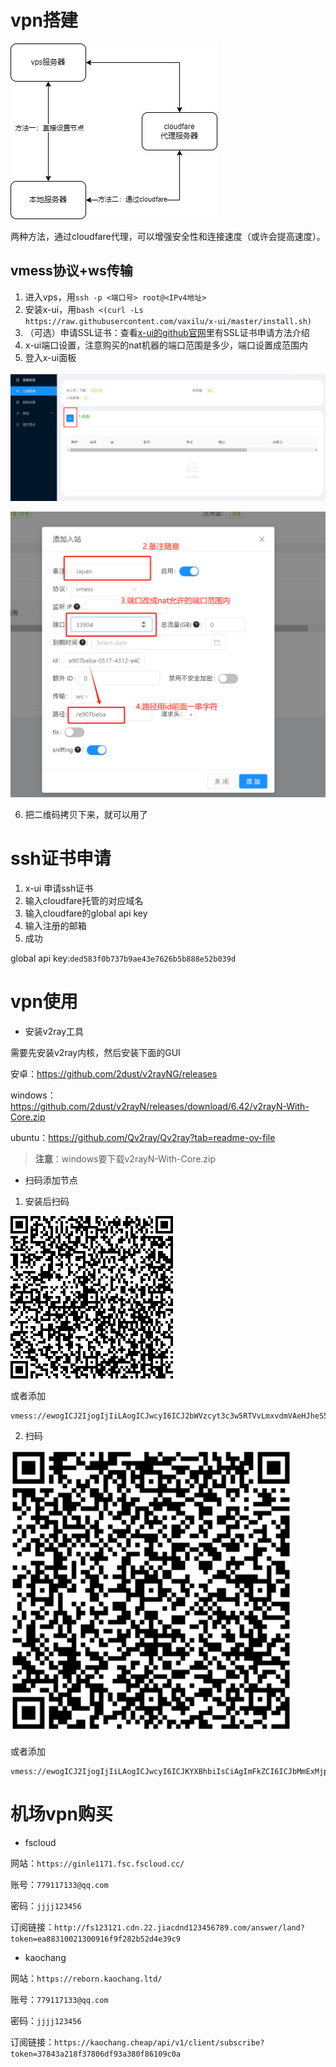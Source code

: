 #  vpn搭建

![vps搭建](./assets/vps_build.jpg)

两种方法，通过cloudfare代理，可以增强安全性和连接速度（或许会提高速度）。

## vmess协议+ws传输

1. 进入vps，用`ssh -p <端口号> root@<IPv4地址>`
2. 安装x-ui，用`bash <(curl -Ls https://raw.githubusercontent.com/vaxilu/x-ui/master/install.sh)`
3. （可选）申请SSL证书：查看[x-ui的github官网](https://github.com/vaxilu/x-ui)里有SSL证书申请方法介绍
4. x-ui端口设置，注意购买的nat机器的端口范围是多少，端口设置成范围内
5. 登入x-ui面板

![image-20240416220235903](./assets/image-20240416220235903.png)

![image-20240416220636401](./assets/image-20240416220636401.png)

6. 把二维码拷贝下来，就可以用了

# ssh证书申请

1. x-ui 申请ssh证书
2. 输入cloudfare托管的对应域名
3. 输入cloudfare的global api key
4. 输入注册的邮箱
5. 成功

global api key:`ded583f0b737b9ae43e7626b5b888e52b039d`

# vpn使用

* 安装v2ray工具

需要先安装v2ray内核，然后安装下面的GUI

安卓：<https://github.com/2dust/v2rayNG/releases>

windows：<https://github.com/2dust/v2rayN/releases/download/6.42/v2rayN-With-Core.zip>

ubuntu：<https://github.com/Qv2ray/Qv2ray?tab=readme-ov-file>

> **注意**：windows要下载v2rayN-With-Core.zip

* 扫码添加节点

1. 安装后扫码

![](./assets/download.png)

或者添加

```
vmess://ewogICJ2IjogIjIiLAogICJwcyI6ICJ2bWVzcyt3c3w5RTVvLmxvdmVAeHJheS5jb20iLAogICJhZGQiOiAiWzJhMTI6YmVjMDoxNjg6NDg4OjpdIiwKICAicG9ydCI6IDU0ODUyLAogICJpZCI6ICI3ZGUyMDlkYS01OGVjLTQ1NDMtZTA1Yy00NjZlMWZjNjkzMmIiLAogICJhaWQiOiAwLAogICJuZXQiOiAid3MiLAogICJ0eXBlIjogIm5vbmUiLAogICJob3N0IjogIiIsCiAgInBhdGgiOiAiLzdkZTIwOWRhIiwKICAidGxzIjogIm5vbmUiCn0=
```

2. 扫码

![image-20240417231032972](./assets/image-20240417231032972.png)

或者添加

```
vmess://ewogICJ2IjogIjIiLAogICJwcyI6ICJKYXBhbiIsCiAgImFkZCI6ICJbMmExMjpiZWMwOjE2NToxYjQ6Ol0iLAogICJwb3J0IjogMzM5MDQsCiAgImlkIjogImU5MDdiZWJhLTA1MTctNDMxMi1lNDBlLWU0ZDQ5NmFmYTE5NCIsCiAgImFpZCI6IDUsCiAgIm5ldCI6ICJ3cyIsCiAgInR5cGUiOiAibm9uZSIsCiAgImhvc3QiOiAiIiwKICAicGF0aCI6ICIvZTkwN2JlYmEiLAogICJ0bHMiOiAibm9uZSIKfQ==
```

# 机场vpn购买

* fscloud

网站：`https://ginle1171.fsc.fscloud.cc/`

账号：`779117133@qq.com`

密码：`jjjj123456`

订阅链接：`http://fs123121.cdn.22.jiacdnd123456789.com/answer/land?token=ea88310021300916f9f282b52d4e39c9`

* kaochang

网站：`https://reborn.kaochang.ltd/`

账号：`779117133@qq.com`

密码：`jjjj123456`

订阅链接：`https://kaochang.cheap/api/v1/client/subscribe?token=37843a218f37806df93a380f86109c0a`
